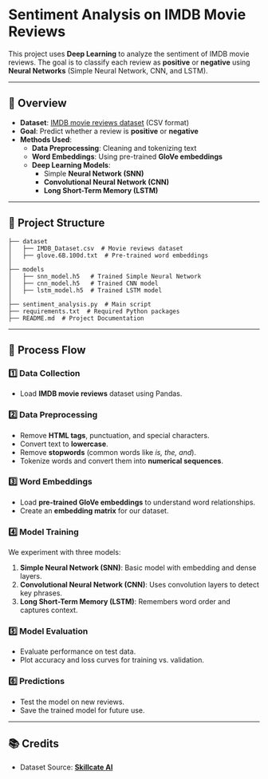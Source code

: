 # Sentiment Analysis on IMDB Movie Reviews

This project uses **Deep Learning** to analyze the sentiment of IMDB movie reviews. The goal is to classify each review as **positive** or **negative** using **Neural Networks** (Simple Neural Network, CNN, and LSTM).

---

## 📌 Overview

- **Dataset**: [IMDB movie reviews dataset](https://drive.google.com/file/d/1Q3jArl3FvcxRVX13xUXpJrY-FTRYxgQ2/view?usp=drive_link) (CSV format)
- **Goal**: Predict whether a review is **positive** or **negative**
- **Methods Used**:
  - **Data Preprocessing**: Cleaning and tokenizing text
  - **Word Embeddings**: Using pre-trained **GloVe embeddings**
  - **Deep Learning Models**:
    - Simple **Neural Network (SNN)**
    - **Convolutional Neural Network (CNN)**
    - **Long Short-Term Memory (LSTM)**

---

## 📂 Project Structure

```
├── dataset
│   ├── IMDB_Dataset.csv  # Movie reviews dataset
│   ├── glove.6B.100d.txt  # Pre-trained word embeddings
│
├── models
│   ├── snn_model.h5   # Trained Simple Neural Network
│   ├── cnn_model.h5   # Trained CNN model
│   ├── lstm_model.h5  # Trained LSTM model
│
├── sentiment_analysis.py  # Main script
├── requirements.txt  # Required Python packages
├── README.md  # Project Documentation
```

---

## 🚀 Process Flow

### **1️⃣ Data Collection**
- Load **IMDB movie reviews** dataset using Pandas.

### **2️⃣ Data Preprocessing**
- Remove **HTML tags**, punctuation, and special characters.
- Convert text to **lowercase**.
- Remove **stopwords** (common words like *is, the, and*).
- Tokenize words and convert them into **numerical sequences**.

### **3️⃣ Word Embeddings**
- Load **pre-trained GloVe embeddings** to understand word relationships.
- Create an **embedding matrix** for our dataset.

### **4️⃣ Model Training**
We experiment with three models:
1. **Simple Neural Network (SNN)**: Basic model with embedding and dense layers.
2. **Convolutional Neural Network (CNN)**: Uses convolution layers to detect key phrases.
3. **Long Short-Term Memory (LSTM)**: Remembers word order and captures context.

### **5️⃣ Model Evaluation**
- Evaluate performance on test data.
- Plot accuracy and loss curves for training vs. validation.

### **6️⃣ Predictions**
- Test the model on new reviews.
- Save the trained model for future use.

---

## 📚 Credits
- Dataset Source: **[Skillcate AI](https://drive.google.com/file/d/1Q3jArl3FvcxRVX13xUXpJrY-FTRYxgQ2/view?usp=drive_link)**


